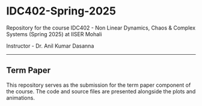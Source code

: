 # IDC402-Spring-2025

Repository for the course IDC402 - Non Linear Dynamics, Chaos & Complex Systems (Spring 2025) at IISER Mohali

Instructor - Dr. Anil Kumar Dasanna

---

## Term Paper

This repository serves as the submission for the term paper component of the course. The code and source files are presented alongside the plots and animations. 



